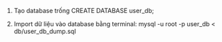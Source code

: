1. Tạo database trống
CREATE DATABASE user_db;

2. Import dữ liệu vào database bằng terminal:
mysql -u root -p user_db < db/user_db_dump.sql
